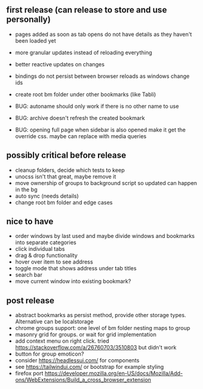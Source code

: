 ## first release (can release to store and use personally)
- pages added as soon as tab opens do not have details as they haven't been loaded yet
- more granular updates instead of reloading everything
- better reactive updates on changes
- bindings do not persist between browser reloads as windows change ids
- create root bm folder under other bookmarks (like Tabli)
  
- BUG: autoname should only work if there is no other name to use
- BUG: archive doesn't refresh the created bookmark
- BUG: opening full page when sidebar is also opened make it get the override css. maybe can replace with media queries

## possibly critical before release
- cleanup folders, decide which tests to keep
- unocss isn't that great, maybe remove it
- move ownership of groups to background script so updated can happen in the bg
- auto sync (needs details)
- change root bm folder and edge cases

## nice to have
- order windows by last used and maybe divide windows and bookmarks into separate categories
- click individual tabs
- drag & drop functionality
- hover over item to see address
- toggle mode that shows address under tab titles
- search bar
- move current window into existing bookmark?

## post release
- abstract bookmarks as persist method, provide other storage types. Alternative can be localstorage
- chrome groups support: one level of bm folder nesting maps to group
- masonry grid for groups. or wait for grid implementation
- add context menu on right click. tried https://stackoverflow.com/a/26760703/3510803 but didn't work 
- button for group emoticon?
- consider https://headlessui.com/ for components
- see https://tailwindui.com/ or bootstrap for example styling
- firefox port https://developer.mozilla.org/en-US/docs/Mozilla/Add-ons/WebExtensions/Build_a_cross_browser_extension